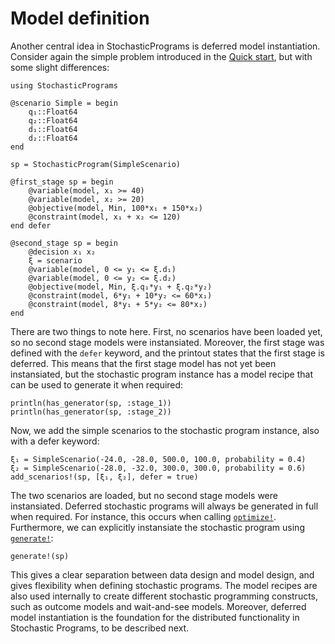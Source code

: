 # Model definition

Another central idea in StochasticPrograms is deferred model instantiation. Consider again the simple problem introduced in the [Quick start](@ref), but with some slight differences:
```@example deferred
using StochasticPrograms

@scenario Simple = begin
    q₁::Float64
    q₂::Float64
    d₁::Float64
    d₂::Float64
end

sp = StochasticProgram(SimpleScenario)

@first_stage sp = begin
    @variable(model, x₁ >= 40)
    @variable(model, x₂ >= 20)
    @objective(model, Min, 100*x₁ + 150*x₂)
    @constraint(model, x₁ + x₂ <= 120)
end defer

@second_stage sp = begin
    @decision x₁ x₂
    ξ = scenario
    @variable(model, 0 <= y₁ <= ξ.d₁)
    @variable(model, 0 <= y₂ <= ξ.d₂)
    @objective(model, Min, ξ.q₁*y₁ + ξ.q₂*y₂)
    @constraint(model, 6*y₁ + 10*y₂ <= 60*x₁)
    @constraint(model, 8*y₁ + 5*y₂ <= 80*x₂)
end
```
There are two things to note here. First, no scenarios have been loaded yet, so no second stage models were instansiated. Moreover, the first stage was defined with the `defer` keyword, and the printout states that the first stage is deferred. This means that the first stage model has not yet been instansiated, but the stochastic program instance has a model recipe that can be used to generate it when required:
```@example deferred
println(has_generator(sp, :stage_1))
println(has_generator(sp, :stage_2))
```
Now, we add the simple scenarios to the stochastic program instance, also with a defer keyword:
```@example deferred
ξ₁ = SimpleScenario(-24.0, -28.0, 500.0, 100.0, probability = 0.4)
ξ₂ = SimpleScenario(-28.0, -32.0, 300.0, 300.0, probability = 0.6)
add_scenarios!(sp, [ξ₁, ξ₂], defer = true)
```
The two scenarios are loaded, but no second stage models were instansiated. Deferred stochastic programs will always be generated in full when required. For instance, this occurs when calling [`optimize!`](@ref). Furthermore, we can explicitly instansiate the stochastic program using [`generate!`](@ref):
```@example deferred
generate!(sp)
```
This gives a clear separation between data design and model design, and gives flexibility when defining stochastic programs. The model recipes are also used internally to create different stochastic programming constructs, such as outcome models and wait-and-see models. Moreover, deferred model instantiation is the foundation for the distributed functionality in Stochastic Programs, to be described next.
